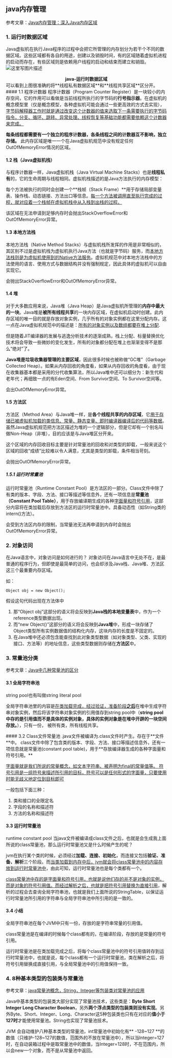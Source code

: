 ## java内存管理
参考文章：[Java内存管理：深入Java内存区域](https://www.cnblogs.com/gw811/archive/2012/10/18/2730117.html)
### 1. 运行时数据区域
Java虚拟机在执行Java程序的过程中会把它所管理的内存划分为若干个不同的数据区域。这些区域都有各自的用途，创建以及销毁时间，有的区域随着虚拟机进程的启动而存在，有些区域则是依赖用户线程的启动和结束而建立和销毁。
![这里写图片描述](http://upload-images.jianshu.io/upload_images/7460499-336c86b462c600f7?imageMogr2/auto-orient/strip%7CimageView2/2/w/1240)
<center><b>java-运行时数据区域</b></center>
可以看到上图很准确的将**线程私有数据区域**和**线程共享区域**区分开。
#### 1.1 程序计数器
程序计数器（Program Counter Register）是一块较小的内存空间，它的作用可以看做是当前线程所执行的字节码的<b>行号指示器</b>。在虚拟机的概念模型里（仅是概念模型，各种虚拟机可能会通过一些更高效的方式去实现），<u>字节码解释器工作时就是通过改变这个计数器的值来选取下一条需要执行的字节码指令，分支、循环、跳转、异常处理、线程恢复等基础功能都需要依赖这个计数器来完成。</u>

**每条线程都需要有一个独立的程序计数器，各条线程之间的计数器互不影响，独立存储。**
此内存区域是唯一一个在Java虚拟机规范中没有规定任何OutOfMemoryError情况的区域。
#### 1.2 栈（Java虚拟机栈）
与程序计数器一样，Java虚拟机栈（Java Virtual Machine Stacks）也是**线程私有**的，它的生命周期与线程相同。虚拟机栈描述的是Java方法执行的内存模型：
<p>每个方法被执行的同时会创建一个**栈帧（Stack Frame）**用于存储局部变量表、操作栈、动态链接、方法出口等信息。<u>每一个方法被调用直至执行完成的过程，就对应着一个栈帧在虚拟机栈中从入栈到出栈的过程。</u>

该区域在无法申请到足够内存时会抛出StackOverflowError和OutOfMemoryError异常。
#### 1.3 本地方法栈
本地方法栈（Native Method Stacks）与虚拟机栈所发挥的作用是非常相似的，其区别不过是虚拟机栈为虚拟机执行Java方法（也就是字节码）服务，而<u>本地方法栈则是为虚拟机使用到的Native方法服务</u>。虚拟机规范中对本地方法栈中的方法使用的语言、使用方式与数据结构并没有强制规定，因此具体的虚拟机可以自由实现它。

会抛出StackOverflowError和OutOfMemoryError异常。
#### 1.4 堆
对于大多数应用来说，Java堆（Java Heap）是Java虚拟机所管理的**内存中最大的一块**。Java堆是**被所有线程共享**的一块内存区域，在虚拟机启动时创建。此内存区域的唯一目的就是存放对象实例，几乎所有的对象实例都在这里分配内存。这一点在Java虚拟机规范中的描述是：<u>所有的对象实例以及数组都要在堆上分配</u>.
<p>但是随着JIT编译器的发展与逃逸分析技术的逐渐成熟，栈上分配、标量替换优化技术将会导致一些微妙的变化发生，所有的对象都分配在堆上也渐渐变得不是那么“绝对”了。</p>

**Java堆是垃圾收集器管理的主要区域**，因此很多时候也被称做“GC堆”（Garbage Collected Heap）。如果从内存回收的角度看，如果从内存回收的角度看，由于现在收集器基本都是采用的分代收集算法，所以Java堆中还可以细分为：新生代和老年代；再细致一点的有Eden空间、From Survivor空间、To Survivor空间等。

会出OutOfMemoryError异常。
#### 1.5 方法区
方法区（Method Area）与Java堆一样，是**各个线程共享的内存区域**，它<u>用于存储已被虚拟机加载的类信息、常量、静态变量、即时编译器编译后的代码等数据</u>。虽然Java虚拟机规范把方法区描述为堆的一个逻辑部分，但是它却有一个别名叫做Non-Heap（非堆），目的应该是与Java堆区分开来。

这个区域的内存回收目标主要是针对常量池的回收和对类型的卸载，一般来说这个区域的回收“成绩”比较难以令人满意，尤其是类型的卸载，条件相当苛刻。

会抛出OutOfMemoryError异常。

##### 1.5.1 运行时常量池
运行时常量池（Runtime Constant Pool）是方法区的一部分。Class文件中除了有类的版本、字段、方法、接口等描述等信息外，还有一项信息是**常量池（Constant Pool Table）**，用于存放编译期生成的各种<u>字面量和符号引用</u>，这部分内容将在类加载后存放到方法区的运行时常量池中。具备动态性（如String类的intern()方法）。

会受到方法区内存的限制，当常量池无法再申请到内存时会抛出OutOfMemoryError异常。
### 2. 对象访问
在Java语言中，对象访问是如何进行的？
对象访问在Java语言中无处不在，是最普通的程序行为，但即使是最简单的访问，也会却涉及Java栈、Java堆、方法区这三个最重要内存区域。

如：

```
Object obj = new Object();
```
假设这句代码出现在方法体中
1. 那“Object obj”这部分的语义将会反映到<b>Java栈的本地变量表</b>中，作为一个reference类型数据出现。
2.	而“new Object()”这部分的语义将会反映到**Java堆**中，形成一块存储了Object类型所有实例数据值的结构化内存，这块内存的长度是不固定的。
3.	在Java堆中还必须包含能查找到此对象类型数据（如对象类型、父类、实现的接口、方法等）的地址信息，这些类型数据则存储在**方法区**中。

### 3. 常量池分类
参考文章：[Java中几种常量池的区分](https://www.cnblogs.com/holos/p/6603379.html )
#### 3.1 全局字符串池
string pool也有叫做string literal pool
<p>全局字符串池里的内容是<u>在类加载完成，经过验证，准备阶段<b>之后</b></u>在堆中生成字符串对象实例，然后将该字符串对象实例的引用值存到string pool中（<b>string pool中存的是引用值而不是具体的实例对象，具体的实例对象是在堆中开辟的一块空间存放。</b>），只有一份， 被所有类，所有线程共享。</p>
#### 3.2 Class文件常量池
.java文件被编译为.class文件时产生。存在于**文件**中。
class文件中除了包含类的版本、字段、方法、接口等描述信息外，还有一项信息就是常量池(constant pool table)，用于**存放编译器生成的各种字面量和符号引用。**

<u>字面量就是我们所说的常量概念，如文本字符串、被声明为final的常量值等。 符号引用是一组符号来描述所引用的目标，符号可以是任何形式的字面量，只要使用时能无歧义地定位到目标即可</u>

一般包括下面三种：
1.	类和接口的全限定名
2.	字段的名称和描述符
3.	方法的名称和描述符
#### 3.3 运行时常量池
runtime constant pool
当java文件被编译成class文件之后，也就是会生成我上面所说的class常量池，那么运行时常量池又是什么时候产生的呢？

jvm在执行某个类的时候，必须经过**加载、连接、初始化**，而连接又包括**验证、准备、解析**三个阶段。而<u>当类加载到内存中后，jvm就会将class常量池中的内容存放到运行时常量池中</u>，由此可知，运行时常量池也是每个类都有一个。

<u>class常量池中存的是字面量和符号引用，也就是说他们存的并不是对象的实例，而是对象的符号引用值。而经过解析之后，也就是把符号引用替换为直接引用</u>，解析的过程会去查询全局字符串池，也就是我们上面所说的StringTable，以保证运行时常量池所引用的字符串与全局字符串池中所引用的是一致的。

#### 3.4 小结
<p>全局字符串池在每个JVM中只有一份，存放的是字符串常量的引用值。</p>
<p>class常量池是在编译的时候每个class都有的，在编译阶段，存放的是常量的符号引用。</p>
<p>运行时常量池是在类加载完成之后，将每个class常量池中的符号引用值转存到运行时常量池中，也就是说，每个class都有一个运行时常量池，类在解析之后，将符号引用替换成直接引用，与全局常量池中的引用值保持一致。</p>

### 4. 8种基本类型的包装类与常量池
参考文章：[java常量池概念，String，Integer等包装类对常量池的应用](http://blog.csdn.net/chen1280436393/article/details/51768761 )

Java中基本类型的包装类大部分实现了常量池技术，这些类是：**Byte Short Integer Long Character Boolean**，另外**两个浮点类型的包装类则没有实现**。另外Byte、Short、Integer、Long、Character这5种包装类也只有在对应的**值小于127时**才能使用常量池。String也实现了常量池技术。

JVM 会自动维护八种基本类型的常量池，int常量池中初始化有** -128~127 **的数值（只维护-128~127的数值，范围外的不放在常量池中），所以当Integer=127时，在自动装箱过程中是取常量池中的数值，当Integer=128时，不在范围内，所以会new一个对象，而不是从常量池中返回。




